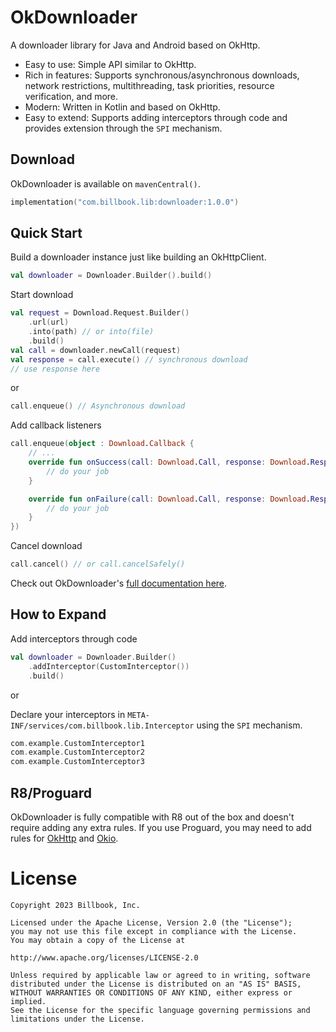 OkDownloader
============

A downloader library for Java and Android based on OkHttp.

* Easy to use: Simple API similar to OkHttp.
* Rich in features: Supports synchronous/asynchronous downloads, network restrictions, multithreading, task priorities, resource verification, and more.
* Modern: Written in Kotlin and based on OkHttp.
* Easy to extend: Supports adding interceptors through code and provides extension through the `SPI` mechanism.

Download
--------

OkDownloader is available on `mavenCentral()`.

```kotlin
implementation("com.billbook.lib:downloader:1.0.0")
```

Quick Start
-----------

Build a downloader instance just like building an OkHttpClient.

```kotlin
val downloader = Downloader.Builder().build()
```

Start download

```kotlin
val request = Download.Request.Builder()
    .url(url)
    .into(path) // or into(file)
    .build()
val call = downloader.newCall(request)
val response = call.execute() // synchronous download
// use response here
```

or

```kotlin
call.enqueue() // Asynchronous download
```

Add callback listeners

```kotlin
call.enqueue(object : Download.Callback {
    // ...
    override fun onSuccess(call: Download.Call, response: Download.Response) {
        // do your job
    }

    override fun onFailure(call: Download.Call, response: Download.Response) {
        // do your job
    }
})
```

Cancel download

```kotlin
call.cancel() // or call.cancelSafely()
```

Check out OkDownloader's [full documentation here](https://ydxlt.github.io/okdownloader/getting_started/).

How to Expand
-------------

Add interceptors through code

```kotlin
val downloader = Downloader.Builder()
    .addInterceptor(CustomInterceptor())
    .build()
```

or

Declare your interceptors in `META-INF/services/com.billbook.lib.Interceptor` using the `SPI` mechanism.

```kotlin
com.example.CustomInterceptor1
com.example.CustomInterceptor2
com.example.CustomInterceptor3
```

R8/Proguard
-----------

OkDownloader is fully compatible with R8 out of the box and doesn't require adding any extra rules. If you use Proguard, you may need to add rules for [OkHttp](https://github.com/square/okhttp/blob/master/okhttp/src/jvmMain/resources/META-INF/proguard/okhttp3.pro) and [Okio](https://github.com/square/okio/blob/master/okio/src/jvmMain/resources/META-INF/proguard/okio.pro).

License
=======

```
Copyright 2023 Billbook, Inc.

Licensed under the Apache License, Version 2.0 (the "License");
you may not use this file except in compliance with the License.
You may obtain a copy of the License at

http://www.apache.org/licenses/LICENSE-2.0

Unless required by applicable law or agreed to in writing, software
distributed under the License is distributed on an "AS IS" BASIS,
WITHOUT WARRANTIES OR CONDITIONS OF ANY KIND, either express or implied.
See the License for the specific language governing permissions and
limitations under the License.
```
